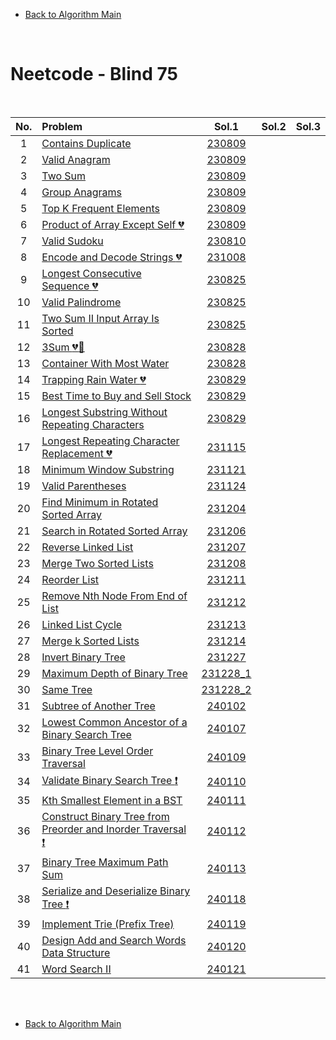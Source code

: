 - [Back to Algorithm Main](../../../../README.md)

<br>

# Neetcode - Blind 75

<br>

|No.|Problem|Sol.1|Sol.2|Sol.3|
|:-:|:------|:---:|:---:|:---:|
| 1|[Contains Duplicate](images/230809_01.png)|[230809](scripts/230809_01.py)|||
| 2|[Valid Anagram](images/valid-anagram.png)|[230809](scripts/230809_02.py)|||
| 3|[Two Sum](images/230809_03.png)|[230809](scripts/230809_03.py)|||
| 4|[Group Anagrams](images/230809_04.png)|[230809](scripts/230809_04.py)|||
| 5|[Top K Frequent Elements](images/230809_05.png)|[230809](scripts/230809_05.py)|||
| 6|[Product of Array Except Self :broken_heart:](images/230809_06.png)|[230809](scripts/230809_06.py)|||
| 7|[Valid Sudoku](images/230810_01.png)|[230810](scripts/230810_01.py)|||
| 8|[Encode and Decode Strings :broken_heart:](images/231008_01.png)|[231008](scripts/231008_01.py)|||
| 9|[Longest Consecutive Sequence :broken_heart:](images/230825_01.png)|[230825](scripts/230825_01.py)|||
|10|[Valid Palindrome](images/230825_02.png)|[230825](scripts/230825_02.py)|||
|11|[Two Sum II Input Array Is Sorted](images/230825_03.png)|[230825](scripts/230825_03.py)|||
|12|[3Sum :broken_heart::hammer:](images/230828_01.png)|[230828](scripts/230828_01.py)|||
|13|[Container With Most Water](images/230828_02.png)|[230828](scripts/230828_02.py)|||
|14|[Trapping Rain Water :broken_heart:](images/trapping-rain-water/description.png)|[230829](scripts/230829_01.py)|||
|15|[Best Time to Buy and Sell Stock](images/230829_01.png)|[230829](scripts/230829_02.py)|||
|16|[Longest Substring Without Repeating Characters](images/230829_02.png)|[230829](scripts/230829_03.py)|||
|17|[Longest Repeating Character Replacement :broken_heart:](images/231115.png)|[231115](scripts/231115.py)|||
|18|[Minimum Window Substring](images/231121.png)|[231121](scripts/231121.py)|||
|19|[Valid Parentheses](images/231124.png)|[231124](scripts/231124.py)|||
|20|[Find Minimum in Rotated Sorted Array](images/231204.png)|[231204](scripts/231204.py)|||
|21|[Search in Rotated Sorted Array](images/231206.png)|[231206](scripts/231206.py)|||
|22|[Reverse Linked List](images/231207.png)|[231207](scripts/231207.py)|||
|23|[Merge Two Sorted Lists](images/231208.png)|[231208](scripts/231208.py)|||
|24|[Reorder List](images/231211.png)|[231211](scripts/231211.py)|||
|25|[Remove Nth Node From End of List](images/231212.png)|[231212](scripts/231212.py)|||
|26|[Linked List Cycle](images/231213.png)|[231213](scripts/231213.py)|||
|27|[Merge k Sorted Lists](images/231214.png)|[231214](scripts/231214.py)|||
|28|[Invert Binary Tree](images/231227.png)|[231227](scripts/231227.py)|||
|29|[Maximum Depth of Binary Tree](images/231228_1.png)|[231228_1](scripts/231228_1.py)|||
|30|[Same Tree](images/231228_2.png)|[231228_2](scripts/231228_2.py)|||
|31|[Subtree of Another Tree](images/240102.png)|[240102](scripts/240102.py)|||
|32|[Lowest Common Ancestor of a Binary Search Tree](images/240107.png)|[240107](scripts/240107.py)|||
|33|[Binary Tree Level Order Traversal](images/240109.png)|[240109](scripts/240109.py)|||
|34|[Validate Binary Search Tree :exclamation:](images/240110.png)|[240110](scripts/240110.py)|||
|35|[Kth Smallest Element in a BST](images/240111.png)|[240111](scripts/240111.py)|||
|36|[Construct Binary Tree from Preorder and Inorder Traversal :exclamation:](images/240112.png)|[240112](scripts/240112.py)|||
|37|[Binary Tree Maximum Path Sum](images/240113.png)|[240113](scripts/240113.py)|||
|38|[Serialize and Deserialize Binary Tree :exclamation:](images/240118.png)|[240118](scripts/240118.py)|||
|39|[Implement Trie (Prefix Tree)](images/240119.png)|[240119](scripts/240119.py)|||
|40|[Design Add and Search Words Data Structure](images/240120.png)|[240120](scripts/240120.py)|||
|41|[Word Search II](images/240121.png)|[240121](scripts/240121.py)|||

<br><br>

- [Back to Algorithm Main](../../../../README.md)
